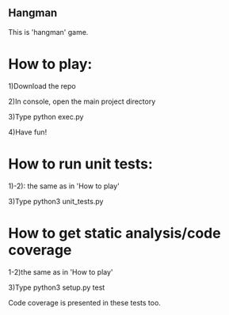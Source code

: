 ## Hangman
This is 'hangman' game.

# How to play:
 
1)Download the repo

2)In console, open the main project directory

3)Type python exec.py

4)Have fun!


# How to run unit tests:
 
1)-2): the same as in 'How to play'

3)Type python3 unit_tests.py

# How to get static analysis/code coverage

1-2)the same as in 'How to play'

3)Type python3 setup.py test

Code coverage is presented in these tests too.
